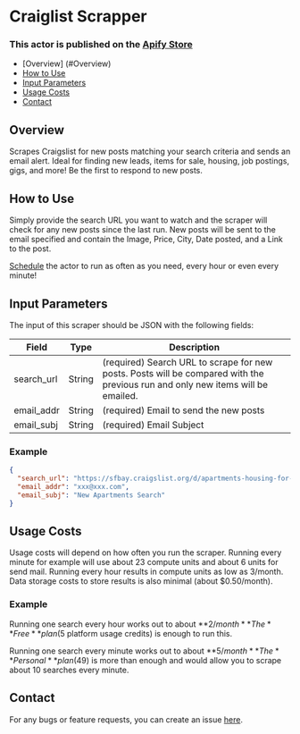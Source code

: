 # Craiglist Scrapper

### **This actor is published on the [Apify Store](https://apify.com/andrewtaylor/craigslist-scraper)**

- [Overview] (#Overview)
- [How to Use](#How-to-Use)
- [Input Parameters](#Input-Parameters)
- [Usage Costs](#Usage-Costs)
- [Contact](#Contact)

## Overview
Scrapes Craigslist for new posts matching your search criteria and sends an email alert. Ideal for finding new leads, items for sale, housing, job postings, gigs, and more! Be the first to respond to new posts.

## How to Use

Simply provide the search URL you want to watch and the scraper will check for any new posts since the last run. New posts will be sent to the email specified and contain the Image, Price, City, Date posted, and a Link to the post.

[Schedule](https://docs.apify.com/schedules#setting-up-a-new-schedule) the actor to run as often as you need, every hour or even every minute!


## Input Parameters

The input of this scraper should be JSON with the following fields:

| Field | Type | Description |
| ----- | ---- | ----------- |
| search_url | String | (required) Search URL to scrape for new posts. Posts will be compared with the previous run and only new items will be emailed. 
| email_addr | String | (required) Email to send the new posts
| email_subj | String | (required) Email Subject


### Example
```json
{
  "search_url": "https://sfbay.craigslist.org/d/apartments-housing-for-rent/search/apa",
  "email_addr": "xxx@xxx.com",
  "email_subj": "New Apartments Search"
}

```

## Usage Costs
Usage costs will depend on how often you run the scraper. Running every minute for example will use about 23 compute units and about 6 units for send mail. Running every hour results in compute units as low as 3/month. Data storage costs to store results is also minimal (about $0.50/month).

### Example
Running one search every hour works out to about **$2/month** The **Free** plan ($5 platform usage credits) is enough to run this.

Running one search every minute works out to about **$5/month** The **Personal** plan ($49) is more than enough and would allow you to scrape about 10 searches every minute.

## Contact
For any bugs or feature requests, you can create an issue [here](https://github.com/zscrape/apify-craigslist-scraper).
